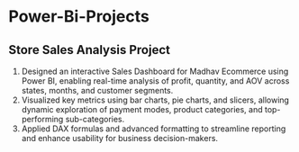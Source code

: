 # Power-Bi-Projects
## Store Sales Analysis Project
1. Designed an interactive Sales Dashboard for Madhav Ecommerce using Power BI, enabling real-time analysis of profit, quantity, and AOV across states, months, and customer segments.
2. Visualized key metrics using bar charts, pie charts, and slicers, allowing dynamic exploration of payment modes, product categories, and top-performing sub-categories.
3. Applied DAX formulas and advanced formatting to streamline reporting and enhance usability for business decision-makers.
   
